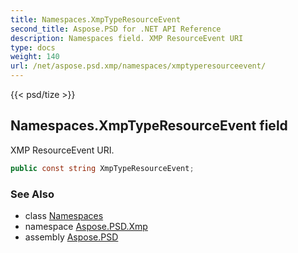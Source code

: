 ```yaml
---
title: Namespaces.XmpTypeResourceEvent
second_title: Aspose.PSD for .NET API Reference
description: Namespaces field. XMP ResourceEvent URI
type: docs
weight: 140
url: /net/aspose.psd.xmp/namespaces/xmptyperesourceevent/
---
```

{{< psd/tize >}}
## Namespaces.XmpTypeResourceEvent field

XMP ResourceEvent URI.

```csharp
public const string XmpTypeResourceEvent;
```

### See Also

* class [Namespaces](../)
* namespace [Aspose.PSD.Xmp](../../../aspose.psd.xmp/)
* assembly [Aspose.PSD](../../../)


